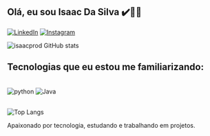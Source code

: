 
## Olá, eu sou Isaac Da Silva ✔️🖖🏽

[![LinkedIn](https://img.shields.io/badge/LinkedIn-0077B5?style=for-the-badge&logo=linkedin&logoColor=white)](https://www.linkedin.com/in/isaac-da-silva-61a834262/)
[![Instagram](https://img.shields.io/badge/Instagram-E4405F?style=for-the-badge&logo=instagram&logoColor=white)](https://www.instagram.com/isaac_ofc332/)

![isaacprod GitHub stats](https://github-readme-stats.vercel.app/api?username=isaacprod&show_icons=true&theme=transparent)


## Tecnologias que eu estou me familiarizando:

<div style="display: inline_block"><br/>
    <img align="center" alt="python" src="https://img.shields.io/badge/Python-3776AB?style=for-the-badge&logo=python&logoColor=white" />    <img align="center" alt="Java" src="https://img.shields.io/badge/Java-ED8B00?style=for-the-badge&logo=openjdk&logoColor=white" />
</div><br/>

![Top Langs](https://github-readme-stats.vercel.app/api/top-langs/?username=isaacprod&layout=compact)

Apaixonado por tecnologia, estudando e trabalhando em projetos.
